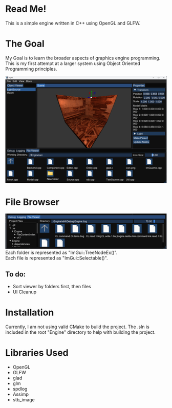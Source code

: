 # Read Me!

This is a simple engine written in C++ using OpenGL and GLFW.

# The Goal
My Goal is to learn the broader aspects of graphics engine programming. This is my first attempt at a larger system using Object Oriented Programming principles.

![alt text](/Engine/EngineScreenshot.png?raw=true "title")

# File Browser
![alt text](/Engine/FileViewerScreenshot.png?raw=true "file_viewer")
Each folder is represented as "ImGui::TreeNodeEx()".\
Each file is represented as "ImGui::Selectable()".

## To do: 
- Sort viewer by folders first, then files
- UI Cleanup

# Installation
Currently, I am not using valid CMake to build the project. The .sln is included in the root "Engine" directory to help with building the project.

# Libraries Used
- OpenGL
- GLFW
- glad
- glm
- spdlog
- Assimp
- stb_image
